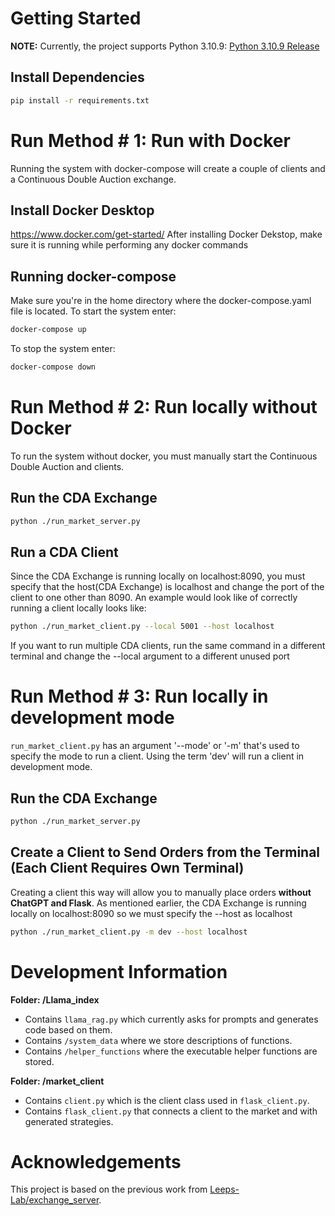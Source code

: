 # Getting Started

**NOTE:** Currently, the project supports Python 3.10.9: [Python 3.10.9 Release](https://www.python.org/downloads/release/python-3109/)

## Install Dependencies

```bash
pip install -r requirements.txt
```

# Run Method \# 1: Run with Docker
Running the system with docker-compose will create a couple of clients
and a Continuous Double Auction exchange.
## Install Docker Desktop
https://www.docker.com/get-started/
After installing Docker Dekstop, make sure it is running while performing any docker commands
## Running docker-compose
Make sure you're in the home directory where the docker-compose.yaml file is located.
To start the system enter:
```bash
docker-compose up
```
To stop the system enter:
```bash
docker-compose down
```
# Run Method \# 2: Run locally without Docker
To run the system without docker, you must manually start the Continuous Double Auction
and clients.

## Run the CDA Exchange
```bash
python ./run_market_server.py
```
## Run a CDA Client
Since the CDA Exchange is running locally on localhost:8090, you must specify that the host(CDA Exchange) is localhost
and change the port of the client to one other than 8090. An example would look like of correctly running a client
locally looks like:
```bash
python ./run_market_client.py --local 5001 --host localhost
```
If you want to run multiple CDA clients, run the same command in a different terminal and change the --local argument to a different unused port

# Run Method \# 3: Run locally in development mode
`run_market_client.py` has an argument '--mode' or '-m' that's used to specify the mode to run a client.
Using the term 'dev' will run a client in development mode.
## Run the CDA Exchange
```bash
python ./run_market_server.py
```
## Create a Client to Send Orders from the Terminal (Each Client Requires Own Terminal)
Creating a client this way will allow you to manually place orders **without ChatGPT and Flask**. As mentioned
earlier, the CDA Exchange is running locally on localhost:8090 so we must specify the --host as localhost
```bash
python ./run_market_client.py -m dev --host localhost
```


# Development Information

**Folder: /Llama_index**

- Contains `llama_rag.py` which currently asks for prompts and generates code based on them.
- Contains `/system_data` where we store descriptions of functions.
- Contains `/helper_functions` where the executable helper functions are stored.

**Folder: /market_client**

- Contains `client.py` which is the client class used in `flask_client.py`.
- Contains `flask_client.py` that connects a client to the market and with generated strategies.

# Acknowledgements

This project is based on the previous work from [Leeps-Lab/exchange_server](https://github.com/Leeps-Lab/exchange_server).